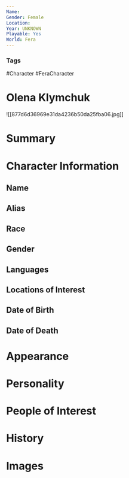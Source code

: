 ```yaml
---
Name: 
Gender: Female
Location: 
Year: UNKNOWN
Playable: Yes
World: Fera
---
```


### Tags
#Character #FeraCharacter 

# Olena Klymchuk
![[877d6d36969e31da4236b50da25fba06.jpg]]

# Summary


# Character Information

## Name

## Alias

## Race

## Gender

## Languages

## Locations of Interest

## Date of Birth

## Date of Death

# Appearance

# Personality

# People of Interest

# History

# Images
